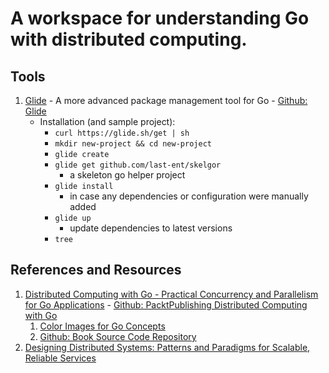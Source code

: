 # A workspace for understanding Go with distributed computing.


## Tools
1. [Glide](https://glide.sh/) - A more advanced package management tool for Go - [Github: Glide](https://github.com/Masterminds/glide)
    - Installation (and sample project):
        - `curl https://glide.sh/get | sh`
        - `mkdir new-project && cd new-project`
        - `glide create`
        - `glide get github.com/last-ent/skelgor`  
            - a skeleton go helper project
        - `glide install`
            - in case any dependencies or configuration were manually added
        - `glide up`
            - update dependencies to latest versions
        - `tree`
## References and Resources
1. [Distributed Computing with Go - Practical Concurrency and Parallelism for Go Applications](https://www.amazon.com/Distributed-Computing-concurrency-parallelism-applications/dp/1787125386) - [Github: PacktPublishing Distributed Computing with Go](https://github.com/PacktPublishing/Distributed-Computing-with-Go)
    1. [Color Images for Go Concepts](https://www.packtpub.com/sites/default/files/downloads/DistributedComputingwithGo_ColorImages.pdf)
    2. [Github: Book Source Code Repository](http://github.com/last-end/distributed-go)
2. [Designing Distributed Systems: Patterns and Paradigms for Scalable, Reliable Services](https://www.amazon.com/Designing-Distributed-Systems-Patterns-Paradigms-ebook/dp/B07CQ9GZ8R/ref=mt_kindle?_encoding=UTF8&me=)
